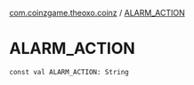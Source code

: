 [com.coinzgame.theoxo.coinz](index.md) / [ALARM_ACTION](.)

# ALARM_ACTION

`const val ALARM_ACTION: String`